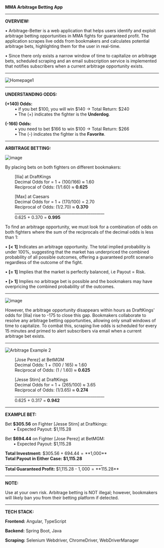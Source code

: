 
**MMA Arbitrage Betting App**
________________________________________________________________________________________________________________

**OVERVIEW:**

• Arbitrage-Better is a web application that helps users identify and exploit arbitrage betting opportunities in MMA fights for guaranteed profit. The application scrapes live odds from bookmakers and calculates potential arbitrage bets, highlighting them for the user in real-time. 

• Since there only exists a narrow window of time to capitalize on arbitrage bets, scheduled scraping and an email subscription service is implemented that notifies subscribers when a current arbitrage opportunity exists.

________________________________________________________________________________________________________________

![Homepage1](https://github.com/user-attachments/assets/09e9595e-9688-4e34-8965-edc380edf3ef)

________________________________________________________________________________________________________________
**UNDERSTANDING ODDS:**

**(+140) Odds:** <br>
&nbsp; &nbsp; &nbsp; &nbsp; • if you bet $100, you will win $140 -> Total Return: $240 <br>
&nbsp; &nbsp; &nbsp; &nbsp; • The (+) indicates the fighter is the **Underdog**.

**(-166) Odds:** <br>
&nbsp; &nbsp; &nbsp; &nbsp; • you need to bet $166 to win $100 -> Total Return: $266 <br>
&nbsp; &nbsp; &nbsp; &nbsp; • The (-) indicates the fighter is the **Favorite**.

________________________________________________________________________________________________________________
**ARBITRAGE BETTING:**

![image](https://github.com/user-attachments/assets/265fc27e-8e24-41cf-8821-596a05d621bb)

By placing bets on both fighters on different bookmakers:

&nbsp; &nbsp; &nbsp; &nbsp; [Ilia] at DraftKings <br>
&nbsp; &nbsp; &nbsp; &nbsp; Decimal Odds for  = 1 + (100/166) ≈ 1.60 <br>
&nbsp; &nbsp; &nbsp; &nbsp; Reciprocal of Odds: (1/1.60) ≈ **0.625**

&nbsp; &nbsp; &nbsp; &nbsp; [Max] at Caesars <br>
&nbsp; &nbsp; &nbsp; &nbsp; Decimal Odds for  = 1 + (170/100) = 2.70 <br>
&nbsp; &nbsp; &nbsp; &nbsp; Reciprocal of Odds: (1/2.70) ≈ **0.370** <br>
&nbsp; &nbsp; &nbsp; &nbsp; ______________________________________________ <br>
&nbsp; &nbsp; &nbsp; &nbsp; 0.625 + 0.370 = **0.995**

To find an arbitrage opportunity, we must look for a combination of odds on both fighters where the sum of the reciprocals of the decimal odds is less than 1:

• **[< 1]** Indicates an arbitrage opportunity. The total implied probability is under 100%, suggesting that the market has underpriced the combined probability of all possible outcomes, offering a guaranteed profit scenario regardless of the outcome of the fight.

• **[= 1]** Implies that the market is perfectly balanced, i.e Payout = Risk.

• **[> 1]** Implies no arbitrage bet is possible and the bookmakers may have overpricing the combined probability of the outcomes.

________________________________________________________________________________________________________________

![image](https://github.com/user-attachments/assets/097323ba-698e-49b7-b97c-2e5612299842)

However, the arbitrage opportunity disappears within hours as DraftKings' odds for [Ilia] rise to -175 to close this gap. Bookmakers collaborate to resolve any arbitrage betting opportunities, allowing only small windows of time to capitalize. To combat this, scraping live odds is scheduled for every 15 minutes and primed to alert subscribers via email when a current arbitrage bet exists.  

________________________________________________________________________________________________________________

![Arbitrage Example 2](https://github.com/user-attachments/assets/e5ec43fc-3866-47a9-a2e0-faa94cbb624f)

&nbsp; &nbsp; &nbsp; &nbsp; [Jose Perez] at BetMGM <br>
&nbsp; &nbsp; &nbsp; &nbsp; Decimal Odds: 1 + (100 / 165) ≈ 1.60 <br>
&nbsp; &nbsp; &nbsp; &nbsp; Reciprocal of Odds: (1 / 1.60) ≈ **0.625**

&nbsp; &nbsp; &nbsp; &nbsp; [Jesse Stirn] at DraftKings <br>
&nbsp; &nbsp; &nbsp; &nbsp; Decimal Odds for  = 1 + (265/100) ≈ 3.65 <br>
&nbsp; &nbsp; &nbsp; &nbsp; Reciprocal of Odds: (1/3.65) ≈ **0.274** <br>
&nbsp; &nbsp; &nbsp; &nbsp; ______________________________________________ <br>
&nbsp; &nbsp; &nbsp; &nbsp; 0.625 + 0.317 = **0.942**

________________________________________________________________________________________________________________

**EXAMPLE BET:**

Bet **$305.56** on Fighter [Jesse Stirn] at Draftkings: <br>
&nbsp; &nbsp; &nbsp; &nbsp;• Expected Payout: $1,115.28

Bet **$694.44** on Fighter [Jose Perez] at BetMGM: <br>
&nbsp; &nbsp; &nbsp; &nbsp;• Expected Payout: $1,115.28

**Total Investment:** $305.56 + $694.44 = **$1,000** <br>
**Total Payout in Either Case:** **$1,115.28** <br>
__________________________________________________ <br>
**Total Guaranteed Profit:** $1,115.28 - $1,000 = **$115.28**


________________________________________________________________________________________________________________
**NOTE:**

Use at your own risk. Arbitrage betting is NOT illegal; however, bookmakers will likely ban you from their betting platform if detected.

________________________________________________________________________________________________________________
**TECH STACK:**

**Frontend:** Angular, TypeScript

**Backend:** Spring Boot, Java

**Scraping:** Selenium Webdriver, ChromeDriver, WebDriverManager
